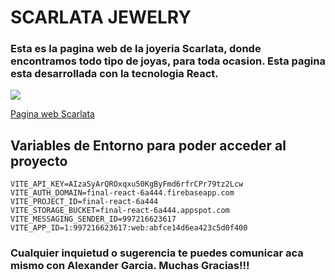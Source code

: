# SCARLATA JEWELRY

### Esta es la pagina web de la joyeria Scarlata, donde encontramos todo tipo de joyas, para toda ocasion. Esta pagina esta desarrollada con la tecnologia React.

![](https://res.cloudinary.com/dl9eathxf/image/upload/v1685829721/Scarlata/favicon_wve1zq.png)

[Pagina web Scarlata](https://finalreact1.vercel.app/)

## Variables de Entorno para poder acceder al proyecto

``` 
VITE_API_KEY=AIzaSyArQROxqxu50KgByFmd6rfrCPr79tz2Lcw
VITE_AUTH_DOMAIN=final-react-6a444.firebaseapp.com
VITE_PROJECT_ID=final-react-6a444
VITE_STORAGE_BUCKET=final-react-6a444.appspot.com
VITE_MESSAGING_SENDER_ID=997216623617
VITE_APP_ID=1:997216623617:web:abfce14d6ea423c5d0f400
 ```
### Cualquier inquietud o sugerencia te puedes comunicar aca mismo con Alexander Garcia. Muchas Gracias!!!
